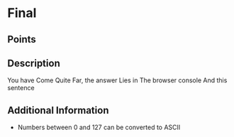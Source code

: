 # Final

## Points

## Description

You have Come Quite Far, the answer Lies in The browser console And this sentence

## Additional Information

-   Numbers between 0 and 127 can be converted to ASCII
